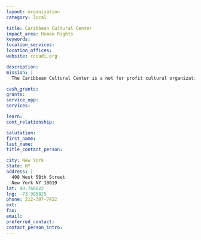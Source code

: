 ```yaml
---
layout: organization
category: local

title: Caribbean Cultural Center
impact_area: Human Rights
keywords: 
location_services: 
location_offices: 
website: cccadi.org

description: 
mission: |
  The Caribbean Cultural Center is a not for profit cultural organization based in New York City dedicated to promoting and promulgating the cultures of people of African Descent brought before and after the Transatlantic Slave Trade. Through concerts, gallery tours, workshops, performances, conferences, professional development sessions, spiritual gatherings, and teaching artists residencies, we support teachers, and students across New York to learn and grow through the arts.

cash_grants: 
grants: 
service_opp: 
services: 

learn: 
cont_relationship: 

salutation: 
first_name: 
last_name: 
title_contact_person: 

city: New York
state: NY
address: |
  408 West 58th Street    
  New York NY 10019
lat: 40.768622
lng: -73.985825
phone: 212-307-7422
ext: 
fax: 
email: 
preferred_contact: 
contact_person_intro: 
---
```

